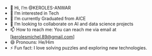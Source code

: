 - 👋 Hi, I’m @KEROLES-ANWAR
- 👀 I’m interested in Tech
- 🌱 I’m currently Graduated from AICE
- 💞️ I’m looking to collaborate on AI and data science projects
- 📫 How to reach me: You can reach me via email at [kerolesmichel.89@gmail.com]
- 😄 Pronouns: He/Him
- ⚡ Fun fact:  I love solving puzzles and exploring new technologies.

<!---
KEROLES-ANWAR/KEROLES-ANWAR is a ✨ special ✨ repository because its `README.md` (this file) appears on your GitHub profile.
You can click the Preview link to take a look at your changes.
--->
